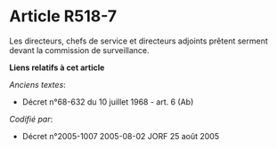 # Article R518-7

Les directeurs, chefs de service et directeurs adjoints prêtent serment devant la commission de surveillance.

**Liens relatifs à cet article**

_Anciens textes_:

  - Décret n°68-632 du 10 juillet 1968 - art. 6 (Ab)

_Codifié par_:

  - Décret n°2005-1007 2005-08-02 JORF 25 août 2005
